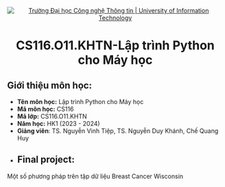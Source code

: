 <p align="center">
  <a href="https://www.uit.edu.vn/" title="Trường Đại học Công nghệ Thông tin" style="border: none;">
    <img src="https://i.imgur.com/WmMnSRt.png" alt="Trường Đại học Công nghệ Thông tin | University of Information Technology">
  </a>
</p>

<h1 align="center"><b>CS116.O11.KHTN-Lập trình Python cho Máy học</b></h>

## Giới thiệu môn học:
* **Tên môn học:** Lập trình Python cho Máy học
* **Mã môn học:** CS116
* **Mã lớp:** CS116.O11.KHTN
* **Năm học:** HK1 (2023 - 2024)
* **Giảng viên**: TS. Nguyễn Vinh Tiệp, TS. Nguyễn Duy Khánh, Chế Quang Huy
* ## Final project:
Một số phương pháp trên tập dữ liệu Breast Cancer Wisconsin

